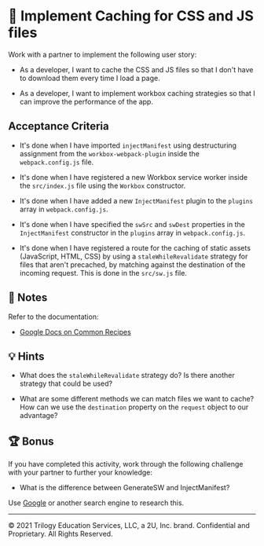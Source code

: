 # 📖 Implement Caching for CSS and JS files

Work with a partner to implement the following user story:

* As a developer, I want to cache the CSS and JS files so that I don't have to download them every time I load a page.

* As a developer, I want to implement workbox caching strategies so that I can improve the performance of the app.

## Acceptance Criteria

* It's done when I have imported `injectManifest` using destructuring assignment from the `workbox-webpack-plugin` inside the `webpack.config.js` file.

* It's done when I have registered a new Workbox service worker inside the `src/index.js` file using the `Workbox` constructor.

* It's done when I have added a new `InjectManifest` plugin to the `plugins` array in `webpack.config.js`.

* It's done when I have specified the `swSrc` and `swDest` properties in the `InjectManifest` constructor in the `plugins` array in `webpack.config.js`.

* It's done when I have registered a route for the caching of static assets (JavaScript, HTML, CSS) by using a `staleWhileRevalidate` strategy for files that aren't precached, by matching against the destination of the incoming request. This is done in the `src/sw.js` file.

## 📝 Notes

Refer to the documentation:

* [Google Docs on Common Recipes](https://developers.google.com/web/tools/workbox/guides/common-recipes)

## 💡 Hints

* What does the `staleWhileRevalidate` strategy do? Is there another strategy that could be used?

* What are some different methods we can match files we want to cache? How can we use the `destination` property on the `request` object to our advantage?

## 🏆 Bonus

If you have completed this activity, work through the following challenge with your partner to further your knowledge:

* What is the difference between GenerateSW and InjectManifest?

Use [Google](https://www.google.com) or another search engine to research this.

---
© 2021 Trilogy Education Services, LLC, a 2U, Inc. brand. Confidential and Proprietary. All Rights Reserved.
